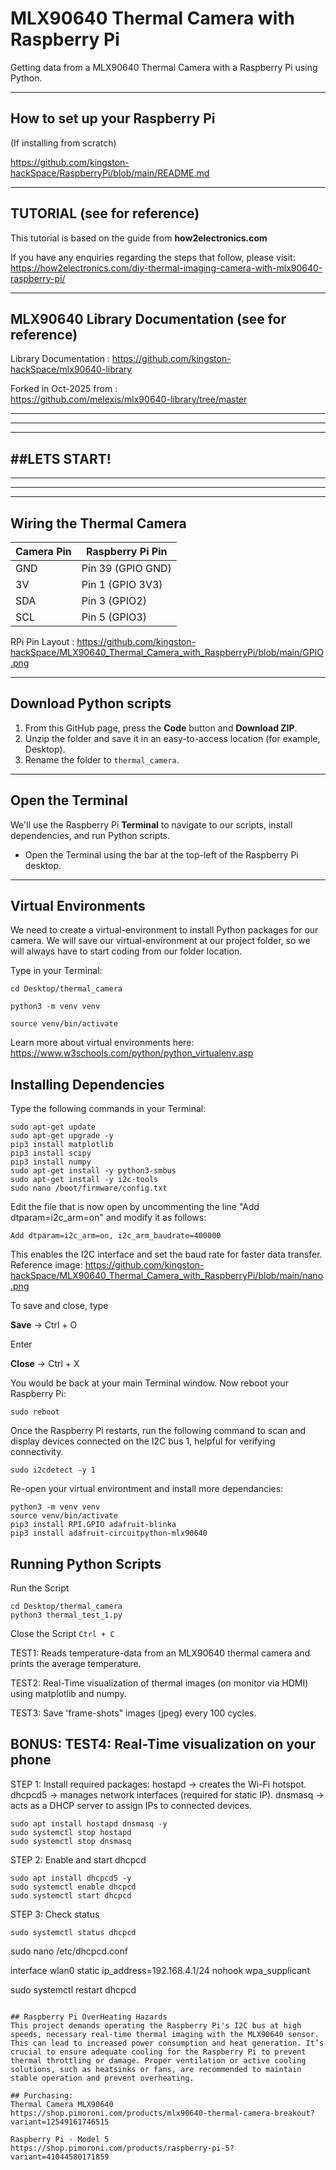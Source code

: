 # MLX90640 Thermal Camera with Raspberry Pi

Getting data from a MLX90640 Thermal Camera with a Raspberry Pi using Python.

---

## How to set up your Raspberry Pi 
(If installing from scratch)

https://github.com/kingston-hackSpace/RaspberryPi/blob/main/README.md

---
## TUTORIAL (see for reference)
This tutorial is based on the guide from **how2electronics.com**

If you have any enquiries regarding the steps that follow, please visit:
https://how2electronics.com/diy-thermal-imaging-camera-with-mlx90640-raspberry-pi/

---
## MLX90640 Library Documentation (see for reference)

Library Documentation : 
https://github.com/kingston-hackSpace/mlx90640-library 

Forked in Oct-2025 from :  
https://github.com/melexis/mlx90640-library/tree/master 


-------------------------------------
-------------------------------------
-------------------------------------
##LETS START! 
-------------------------------------
-------------------------------------
-------------------------------------
-------------------------------------


## Wiring the Thermal Camera

| Camera Pin | Raspberry Pi Pin |
|------------|----------------|
| GND        | Pin 39 (GPIO GND) |
| 3V         | Pin 1 (GPIO 3V3) |
| SDA        | Pin 3 (GPIO2) |
| SCL        | Pin 5 (GPIO3) |

RPi Pin Layout : https://github.com/kingston-hackSpace/MLX90640_Thermal_Camera_with_RaspberryPi/blob/main/GPIO.png 

---
## Download Python scripts

1. From this GitHub page, press the **Code** button and **Download ZIP**.
2. Unzip the folder and save it in an easy-to-access location (for example, Desktop).
3. Rename the folder to `thermal_camera`.

---

## Open the Terminal

We'll use the Raspberry Pi **Terminal** to navigate to our scripts, install dependencies, and run Python scripts.

- Open the Terminal using the bar at the top-left of the Raspberry Pi desktop.


---

## Virtual Environments

We need to create a virtual-environment to install Python packages for our camera. 
We will save our virtual-environment at our project folder, so we will always have to start coding from our folder location.

Type in your Terminal:

`cd Desktop/thermal_camera`

` python3 -m venv venv `

` source venv/bin/activate `

Learn more about virtual environments here:
https://www.w3schools.com/python/python_virtualenv.asp

## Installing Dependencies

Type the following commands in your Terminal:

```
sudo apt-get update
sudo apt-get upgrade -y   
pip3 install matplotlib
pip3 install scipy
pip3 install numpy
sudo apt-get install -y python3-smbus
sudo apt-get install -y i2c-tools
sudo nano /boot/firmware/config.txt
```

Edit the file that is now open by uncommenting the line "Add dtparam=i2c_arm=on" and modify it as follows:
  
  `Add dtparam=i2c_arm=on, i2c_arm_baudrate=400000 `
  
This enables the I2C interface and set the baud rate for faster data transfer.
Reference image: https://github.com/kingston-hackSpace/MLX90640_Thermal_Camera_with_RaspberryPi/blob/main/nano.png

To save and close, type

**Save** -> Ctrl + O

Enter

**Close** -> Ctrl + X

You would be back at your main Terminal window. 
Now reboot your Raspberry Pi:

` sudo reboot `

Once the Raspberry Pi restarts, run the following command to scan and display devices connected on the I2C bus 1, helpful for verifying connectivity.

`sudo i2cdetect -y 1`

Re-open your virtual environtment and install more dependancies:

```
python3 -m venv venv
source venv/bin/activate
pip3 install RPI.GPIO adafruit-blinka
pip3 install adafruit-circuitpython-mlx90640
```

## Running Python Scripts

Run the Script
```
cd Desktop/thermal_camera
python3 thermal_test_1.py
```

Close the Script
`Ctrl + C`

TEST1: Reads temperature-data from an MLX90640 thermal camera and prints the average temperature.

TEST2: Real-Time visualization of thermal images (on monitor via HDMI) using matplotlib and numpy.

TEST3: Save 'frame-shots" images (jpeg) every 100 cycles. 


## BONUS: TEST4: Real-Time visualization on your phone

STEP 1: Install required packages:
   hostapd → creates the Wi-Fi hotspot.
   dhcpcd5 → manages network interfaces (required for static IP).
   dnsmasq → acts as a DHCP server to assign IPs to connected devices.

```
sudo apt install hostapd dnsmasq -y
sudo systemctl stop hostapd
sudo systemctl stop dnsmasq
```
STEP 2: Enable and start dhcpcd
```
sudo apt install dhcpcd5 -y
sudo systemctl enable dhcpcd
sudo systemctl start dhcpcd
```
STEP 3: Check status

`sudo systemctl status dhcpcd`

sudo nano /etc/dhcpcd.conf

interface wlan0
    static ip_address=192.168.4.1/24
    nohook wpa_supplicant

sudo systemctl restart dhcpcd
```

## Raspberry Pi OverHeating Hazards
This project demands operating the Raspberry Pi's I2C bus at high speeds, necessary real-time thermal imaging with the MLX90640 sensor. This can lead to increased power consumption and heat generation. It’s crucial to ensure adequate cooling for the Raspberry Pi to prevent thermal throttling or damage. Proper ventilation or active cooling solutions, such as heatsinks or fans, are recommended to maintain stable operation and prevent overheating.

## Purchasing: 
Thermal Camera MLX90640
https://shop.pimoroni.com/products/mlx90640-thermal-camera-breakout?variant=12549161746515

Raspberry Pi - Model 5
https://shop.pimoroni.com/products/raspberry-pi-5?variant=41044580171859


